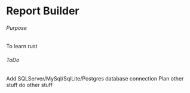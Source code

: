 # Report Builder

###### Purpose
To learn rust


###### ToDo
Add SQLServer/MySql/SqlLite/Postgres database connection
Plan other stuff
do other stuff